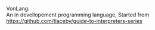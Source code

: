 V o n L a n g :<br />
An in devellopement programming language, Started from https://github.com/tlaceby/guide-to-interpreters-series
 
